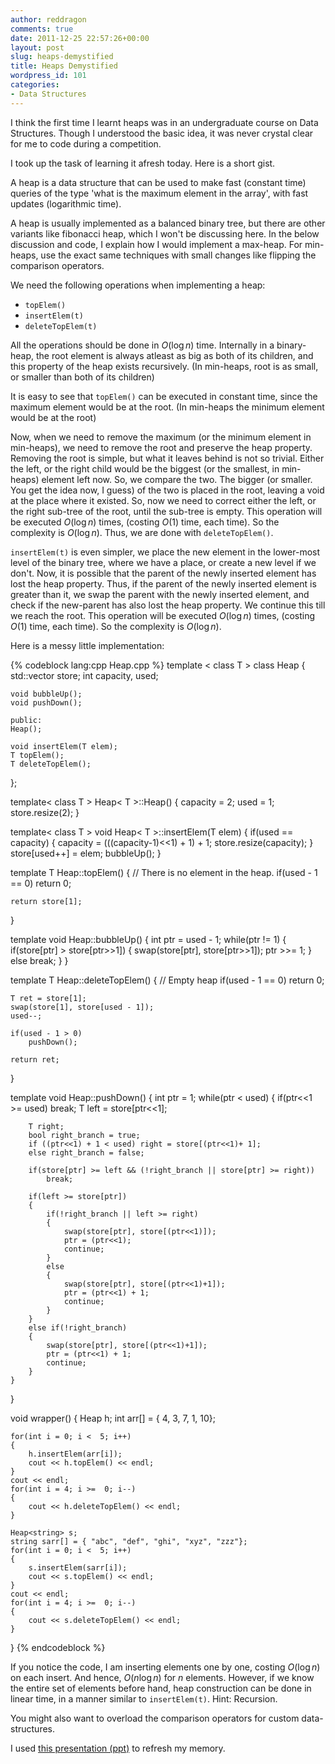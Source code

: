 ```yaml
---
author: reddragon
comments: true
date: 2011-12-25 22:57:26+00:00
layout: post
slug: heaps-demystified
title: Heaps Demystified
wordpress_id: 101
categories:
- Data Structures
---
```


I think the first time I learnt heaps was in an undergraduate course on Data Structures. Though I understood the basic idea, it was never crystal clear for me to code during a competition.

I took up the task of learning it afresh today. Here is a short gist.

A heap is a data structure that can be used to make fast (constant time) queries of the type 'what is the maximum element in the array', with fast updates (logarithmic time).

A heap is usually implemented as a balanced binary tree, but there are other variants like fibonacci heap, which I won't be discussing here. In the below discussion and code, I explain how I would implement a max-heap. For min-heaps, use the exact same techniques with small changes like flipping the comparison operators.

We need the following operations when implementing a heap:

* `topElem()`
* `insertElem(t)`
* `deleteTopElem(t)`

All the operations should be done in $O(\log{n})$ time.
Internally in a binary-heap, the root element is always atleast as big as both of its children, and this property of the heap exists recursively. (In min-heaps, root is as small, or smaller than both of its children)

It is easy to see that `topElem()` can be executed in constant time, since the maximum element would be at the root. (In min-heaps the minimum element would be at the root)

Now, when we need to remove the maximum (or the minimum element in min-heaps), we need to remove the root and preserve the heap property. Removing the root is simple, but what it leaves behind is not so trivial. Either the left, or the right child would be the biggest (or the smallest, in min-heaps) element left now. So, we compare the two. The bigger (or smaller. You get the idea now, I guess) of the two is placed in the root, leaving a void at the place where it existed. So, now we need to correct either the left, or the right sub-tree of the root, until the sub-tree is empty. This operation will be executed $O(\log{n})$ times, (costing $O(1)$ time, each time). So the complexity is $O(\log{n})$. Thus, we are done with `deleteTopElem()`.

`insertElem(t)` is even simpler, we place the new element in the lower-most level of the binary tree, where we have a place, or create a new level if we don't. Now, it is possible that the parent of the newly inserted element has lost the heap property. Thus, if the parent of the newly inserted element is greater than it, we swap the parent with the newly inserted element, and check if the new-parent has also lost the heap property. We continue this till we reach the root. This operation will be executed $O(\log{n})$ times, (costing $O(1)$ time, each time). So the complexity is $O(\log{n})$.

Here is a messy little implementation:

{% codeblock lang:cpp Heap.cpp %}
template < class T >
class Heap
{
	std::vector<T> store;
	int capacity, used;

	void bubbleUp();
	void pushDown();

	public:
	Heap();

	void insertElem(T elem);
	T topElem();
	T deleteTopElem();
};

template< class T >
Heap< T >::Heap()
{
	capacity = 2;
	used = 1;
	store.resize(2);
}

template< class T >
void Heap< T >::insertElem(T elem)
{
	if(used == capacity)
	{
		capacity = (((capacity-1)<<1) + 1) + 1;
		store.resize(capacity);
	}
	store[used++] = elem;
	bubbleUp();
}

template<class T>
T Heap<T>::topElem()
{
	// There is no element in the heap.
	if(used - 1 == 0)
		return 0;

	return store[1];
}

template<class T>
void Heap<T>::bubbleUp()
{
	int ptr = used - 1;
	while(ptr != 1)
	{
		if(store[ptr] > store[ptr>>1])
		{
			swap(store[ptr], store[ptr>>1]);
			ptr >>= 1;
		}
		else break;
	}
}

template<class T>
T Heap<T>::deleteTopElem()
{
	// Empty heap
	if(used - 1 == 0)
		return 0;

	T ret = store[1];
	swap(store[1], store[used - 1]);
	used--;

	if(used - 1 > 0)
		pushDown();

	return ret;
}

template<class T>
void Heap<T>::pushDown()
{
	int ptr = 1;
	while(ptr < used)
	{
		if(ptr<<1 >= used) break;
		T left = store[ptr<<1];

		T right;
		bool right_branch = true;
		if ((ptr<<1) + 1 < used) right = store[(ptr<<1)+ 1];
		else right_branch = false;

		if(store[ptr] >= left && (!right_branch || store[ptr] >= right))
			break;

		if(left >= store[ptr])
		{
			if(!right_branch || left >= right)
			{
				swap(store[ptr], store[(ptr<<1)]);
				ptr = (ptr<<1);
				continue;
			}
			else
			{
				swap(store[ptr], store[(ptr<<1)+1]);
				ptr = (ptr<<1) + 1;
				continue;
			}
		}
		else if(!right_branch)
		{
			swap(store[ptr], store[(ptr<<1)+1]);
			ptr = (ptr<<1) + 1;
			continue;
		}
	}
}

void wrapper()
{
	Heap<int> h;
	int arr[] = { 4, 3, 7, 1, 10};

	for(int i = 0; i <  5; i++)
	{
		h.insertElem(arr[i]);
		cout << h.topElem() << endl;
	}
	cout << endl;
	for(int i = 4; i >=  0; i--)
	{
		cout << h.deleteTopElem() << endl;
	}

	Heap<string> s;
	string sarr[] = { "abc", "def", "ghi", "xyz", "zzz"};
	for(int i = 0; i <  5; i++)
	{
		s.insertElem(sarr[i]);
		cout << s.topElem() << endl;
	}
	cout << endl;
	for(int i = 4; i >=  0; i--)
	{
		cout << s.deleteTopElem() << endl;
	}
}
{% endcodeblock %}

If you notice the code, I am inserting elements one by one, costing $O(\log{n})$ on each insert. And hence, $O(n\log{n})$ for $n$ elements. However, if we know the entire set of elements before hand, heap construction can be done in linear time, in a manner similar to `insertElem(t)`. Hint: Recursion.

You might also want to overload the comparison operators for custom data-structures.

I used [this presentation (ppt)](www.cis.upenn.edu/~matuszek/cit594-2008/Lectures/33-heapsort.ppt) to refresh my memory.

